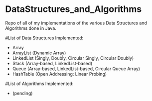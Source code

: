 # DataStructures_and_Algorithms
Repo of all of my implementations of the various Data Structures and Algorithms done in Java.

#List of Data Structures Implemented:
- Array
- ArrayList (Dynamic Array)
- LinkedList (Singly, Doubly, Circular Singly, Circular Doubly)
- Stack (Array-based, LinkedList-based)
- Queue (Array-based, LinkedList-based, Circular Queue Array)
- HashTable (Open Addressing: Linear Probing)

#List of Algorithms Implemented:
- (pending)



